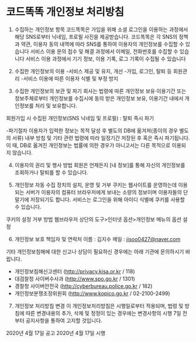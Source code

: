 # 코드똑똑 개인정보 처리방침

1. 수집하는 개인정보 항목
코드똑똑은 가입을 위해 소셜 로그인을 이용하는 과정에서 해당 SNS로부터 닉네임, 프로필 사진을 제공받습니다.
코드똑똑은 각 SNS의 정책과 약관, 이용자 동의 내역에 따라 SNS를 통하여 이용자의 개인정보를 수집할 수 있습니다
서비스 이용 문의 접수 및 해결 과정에서 이메일, 전화번호를 수집할 수 있습니다
서비스 이용 과정에서 기기 정보, 이용 기록, 로그 기록이 수집될 수 있습니다

2. 수집한 개인정보의 이용
 -서비스 제공 및 유지, 개선
 -가입, 로그인, 탈퇴 등 회원관리
 -서비스 이용에 따른 이용자 식별 및 부정 방지
 
 
3. 수집한 개인정보의 보관 및 파기
회사는 법령에 따른 개인정보 보유·이용기간 또는 정보주체로부터 개인정보를 수집시에 동의 받은 개인정보 보유, 이용기간 내에서 개인정보를 처리 및 보유합니다.

회원가입 시 수집된 개인정보(SNS 닉네임 및 프로필) : 탈퇴 즉시 파기

-파기절차
 이용자가 입력한 정보는 목적 달성 후 별도의 DB에 옮겨져(종이의 경우 별도의 서류) 내부 방침 및 기타 관련 법령에 따라 일정기간 저장된 후 혹은 즉시 파기됩니다. 이 때, DB로 옮겨진 개인정보는 법률에 의한 경우가 아니고서는 다른 목적으로 이용되지 않습니다.
 
 
4. 이용자의 권리 및 행사 방법
회원은 언제든지 [내 정보]를 통해 자신의 개인정보를 조회하거나 탈퇴를 할 수 있습니다.

5. 개인정보 자동 수집 장치의 설치, 운영 및 거부
쿠키는 웹사이트를 운영하는데 이용되는 서버가 이용자의 컴퓨터 브라우저에게 보내는 소량의 정보이며 이용자들의 단말기에 저장되기도 합니다. 서비스는 로그인을 위해 아이디 식별에 쿠키를 사용할 수 있습니다.

쿠키의 설정 거부 방법
웹브라우저 상단의 도구>인터넷 옵션>개인정보 메뉴의 옵션 설정

6. 개인정보 보호 책임자 및 연락처
이름 : 김지수
메일 : jisoo0427@naver.com

기타 개인정보침해에 대한 신고나 상담이 필요하신 경우에는 아래 기관에 문의하시기 바랍니다.
- 개인정보침해신고센터 (http://privacy.kisa.or.kr / 118)
- 대검찰청 사이버수사과 (http://www.spo.go.kr / 1301)
- 경찰청 사이버안전국 (http://cyberbureau.police.go.kr / 182)
- 개인정보분쟁조정위원회 (http://www.kopico.go.kr / 02-2100-2499)


7. 개인정보 처리방침 변경
이 개인정보처리방침은 시행일로부터 적용되며, 법령 및 방침에 따른 변경내용의 추가, 삭제 및 정정이 있는 경우에는 변경사항의 시행 7일 전부터 공지사항을 통하여 고지할 것입니다.

2020년 4월 17일 공고
2020년 4월 17일 시행
